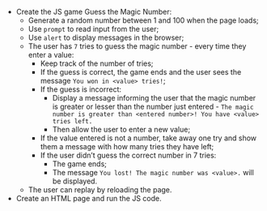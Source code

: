 - Create the JS game Guess the Magic Number:
  - Generate a random number between 1 and 100 when the page loads;
  - Use `prompt` to read input from the user;
  - Use `alert` to display messages in the browser;
  - The user has `7` tries to guess the magic number - every time they enter a value:
    - Keep track of the number of tries;
    - If the guess is correct, the game ends and the user sees the message `You won in <value> tries!`;
    - If the guess is incorrect:
      - Display a message informing the user that the magic number is greater or lesser than the number just entered - `The magic number is greater than <entered number>! You have <value> tries left.`
      - Then allow the user to enter a new value;
    - If the value entered is not a number, take away one try and show them a message with how many tries they have left;
    - If the user didn’t guess the correct number in 7 tries:
      - The game ends;
      - The message `You lost! The magic number was <value>.` will be displayed.
  - The user can replay by reloading the page.
- Create an HTML page and run the JS code.